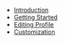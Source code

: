 - [Introduction](/)
- [Getting Started](gettingstarted.md)
- [Editing Profile](editingprofile.md)
- [Customization](customization)